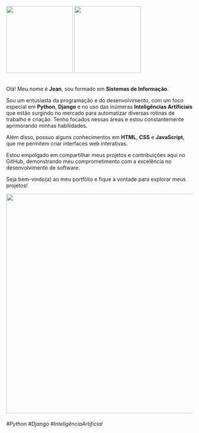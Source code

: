 <div>
  <a href="https://github.com/JeandaCosta">
    <img height="180em" src="https://github-readme-stats.vercel.app/api?username=JeandaCosta&show_icons=true&theme=dark&include_all_commits=true&count_private=true"></a>
    <a href="https://github.com/JeandaCosta">
    <img height="180em" src="https://github-readme-stats.vercel.app/api/top-langs/?username=JeandaCosta&layout=compact&langs_count=7&theme=dark">
  </a>
</div></br>

<div>
  <p>Olá! Meu nome é <strong>Jean</strong>, sou formado em <strong>Sistemas de Informação</strong>.</p>
  <p>Sou um entusiasta da programação e do desenvolvimento, com um foco especial em <strong>Python</strong>, <strong>Django</strong> e no uso das inúmeras <strong>Inteligências Artificiais</strong> que estão surgindo no mercado para automatizar diversas rotinas de trabalho e criação. Tenho focados nessas áreas e estou constantemente aprimorando minhas habilidades.</p>
  <p>Além disso, possuo alguns conhecimentos em <strong>HTML</strong>, <strong>CSS</strong> e <strong>JavaScript</strong>, que me permitem criar interfaces web interativas.</p> 
  <p>Estou empolgado em compartilhar meus projetos e contribuições aqui no GitHub, demonstrando meu comprometimento com a excelência no desenvolvimento de software.</p> 
  <p>Seja bem-vindo(a) ao meu portfólio e fique à vontade para explorar meus projetos!</p>
  <img width="590px" src="https://www.alura.com.br/artigos/assets/hello-world-em-varias-linguagens/imagem1.gif">
</div>

<h6>#Python #Django #InteligênciaArtificial</h6>
